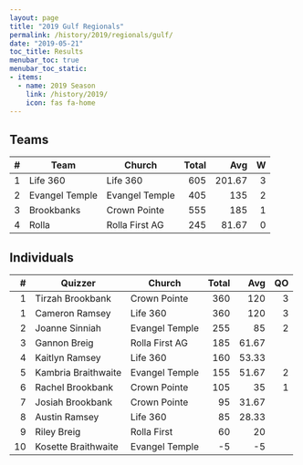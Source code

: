 ```yaml
---
layout: page
title: "2019 Gulf Regionals"
permalink: /history/2019/regionals/gulf/
date: "2019-05-21"
toc_title: Results
menubar_toc: true
menubar_toc_static:
- items:
  - name: 2019 Season
    link: /history/2019/
    icon: fas fa-home
---
```


## Teams

| #   | Team           | Church         | Total |    Avg |    W |
| --- | -------------- | -------------- | ----: | -----: | ---: |
| 1   | Life 360       | Life 360       |   605 | 201.67 |    3 |
| 2   | Evangel Temple | Evangel Temple |   405 |    135 |    2 |
| 3   | Brookbanks     | Crown Pointe   |   555 |    185 |    1 |
| 4   | Rolla          | Rolla First AG |   245 |  81.67 |    0 |

## Individuals

|    # | Quizzer             | Church         | Total |   Avg |   QO |
| ---: | ------------------- | -------------- | ----: | ----: | ---: |
|    1 | Tirzah Brookbank    | Crown Pointe   |   360 |   120 |    3 |
|    1 | Cameron Ramsey      | Life 360       |   360 |   120 |    3 |
|    2 | Joanne Sinniah      | Evangel Temple |   255 |    85 |    2 |
|    3 | Gannon Breig        | Rolla First AG |   185 | 61.67 |      |
|    4 | Kaitlyn Ramsey      | Life 360       |   160 | 53.33 |      |
|    5 | Kambria Braithwaite | Evangel Temple |   155 | 51.67 |    2 |
|    6 | Rachel Brookbank    | Crown Pointe   |   105 |    35 |    1 |
|    7 | Josiah Brookbank    | Crown Pointe   |    95 | 31.67 |      |
|    8 | Austin Ramsey       | Life 360       |    85 | 28.33 |      |
|    9 | Riley Breig         | Rolla First    |    60 |    20 |      |
|   10 | Kosette Braithwaite | Evangel Temple |    -5 |    -5 |      |